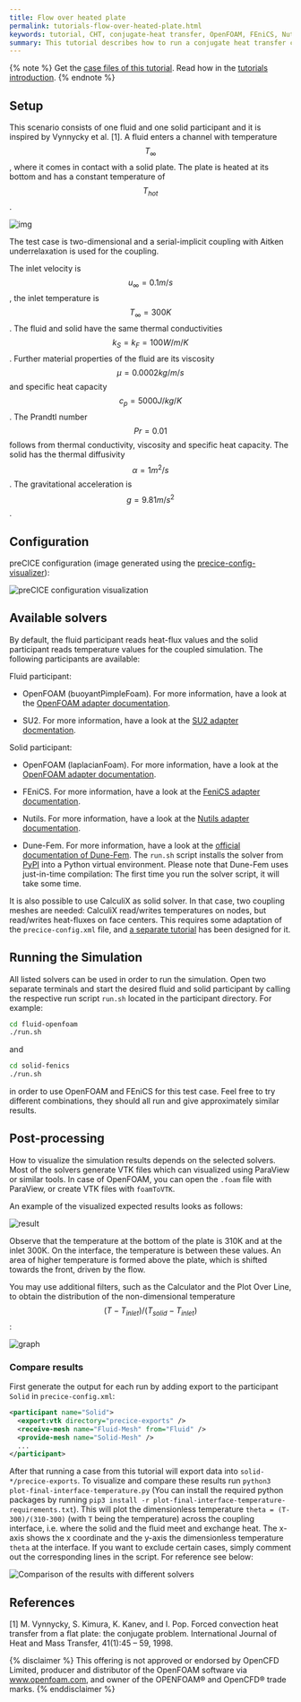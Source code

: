 ```yaml
---
title: Flow over heated plate
permalink: tutorials-flow-over-heated-plate.html
keywords: tutorial, CHT, conjugate-heat transfer, OpenFOAM, FEniCS, Nutils
summary: This tutorial describes how to run a conjugate heat transfer coupled simulation using preCICE and any fluid-solid solver combination of our <a href="adapters-overview.html">officially provided adapter codes</a>.
---
```


{% note %}
Get the [case files of this tutorial](https://github.com/precice/tutorials/tree/master/flow-over-heated-plate). Read how in the [tutorials introduction](https://www.precice.org/tutorials.html).
{% endnote %}

## Setup

This scenario consists of one fluid and one solid participant and it is inspired by Vynnycky et al. [1]. A fluid enters a channel with temperature $$ T_\infty $$, where it comes in contact with a solid plate. The plate is heated at its bottom and has a constant temperature of $$ T_{hot} $$.

![img](images/tutorials-flow-over-heated-plate-example.png)

The test case is two-dimensional and a serial-implicit coupling with Aitken underrelaxation is used for the coupling.

The inlet velocity is $$ u_{\infty} = 0.1 m/s $$, the inlet temperature is $$ T_{\infty} = 300K $$. The fluid and solid have the same thermal conductivities $$ k_S = k_F = 100 W/m/K $$. Further material properties of the fluid are its viscosity $$ \mu = 0.0002 kg/m/s $$ and specific heat capacity $$ c_p = 5000 J/kg/K $$. The Prandtl number $$ Pr = 0.01 $$ follows from thermal conductivity, viscosity and specific heat capacity. The solid has the thermal diffusivity $$ \alpha = 1 m^2/s $$. The gravitational acceleration is $$ g = 9.81 m/s^2 $$.

## Configuration

preCICE configuration (image generated using the [precice-config-visualizer](https://precice.org/tooling-config-visualization.html)):

![preCICE configuration visualization](images/tutorials-flow-over-heated-plate-precice-config.png)

## Available solvers

By default, the fluid participant reads heat-flux values and the solid participant reads temperature values for the coupled simulation. The following participants are available:

Fluid participant:

* OpenFOAM (buoyantPimpleFoam). For more information, have a look at the [OpenFOAM adapter documentation](https://www.precice.org/adapter-openfoam-overview.html).

* SU2. For more information, have a look at the [SU2 adapter docmentation](https://www.precice.org/adapter-su2.html).

Solid participant:

* OpenFOAM (laplacianFoam). For more information, have a look at the [OpenFOAM adapter documentation](https://www.precice.org/adapter-openfoam-overview.html).

* FEniCS. For more information, have a look at the [FeniCS adapter documentation](https://www.precice.org/adapter-fenics.html).

* Nutils. For more information, have a look at the [Nutils adapter documentation](https://precice.org/adapter-nutils.html).

* Dune-Fem. For more information, have a look at the [official documentation of Dune-Fem](https://www.dune-project.org/sphinx/dune-fem/). The `run.sh` script installs the solver from [PyPI](https://pypi.org/project/dune-fem/) into a Python virtual environment. Please note that Dune-Fem uses just-in-time compilation: The first time you run the solver script, it will take some time.

It is also possible to use CalculiX as solid solver. In that case, two coupling meshes are needed: CalculiX read/writes temperatures on nodes, but read/writes heat-fluxes on face centers. This requires some adaptation of the `precice-config.xml` file, and [a separate tutorial](tutorials-flow-over-heated-plate-two-meshes.html) has been designed for it.

## Running the Simulation

All listed solvers can be used in order to run the simulation. Open two separate terminals and start the desired fluid and solid participant by calling the respective run script `run.sh` located in the participant directory. For example:

```bash
cd fluid-openfoam
./run.sh
```

and

```bash
cd solid-fenics
./run.sh
```

in order to use OpenFOAM and FEniCS for this test case. Feel free to try different combinations, they should all run and give approximately similar results.

## Post-processing

How to visualize the simulation results depends on the selected solvers. Most of the solvers generate VTK files which can visualized using ParaView or similar tools.
In case of OpenFOAM, you can open the `.foam` file with ParaView, or create VTK files with `foamToVTK`.

An example of the visualized expected results looks as follows:

![result](images/tutorials-flow-over-heated-plate-result-openfoam.png)

Observe that the temperature at the bottom of the plate is 310K and at the inlet 300K. On the interface, the temperature is between these values. An area of higher temperature is formed above the plate, which is shifted towards the front, driven by the flow.

You may use additional filters, such as the Calculator and the Plot Over Line, to obtain the distribution of the non-dimensional temperature $$ (T-T_{inlet})/(T_{solid}-T_{inlet}) $$:

![graph](images/tutorials-flow-over-heated-plate-graph-result.png)

### Compare results

First generate the output for each run by adding export to the participant `Solid` in `precice-config.xml`:

```xml
<participant name="Solid">
  <export:vtk directory="precice-exports" />
  <receive-mesh name="Fluid-Mesh" from="Fluid" />
  <provide-mesh name="Solid-Mesh" />
  ...
</participant>
```

After that running a case from this tutorial will export data into `solid-*/precice-exports`. To visualize and compare these results run `python3 plot-final-interface-temperature.py` (You can install the required python packages by running `pip3 install -r plot-final-interface-temperature-requirements.txt`). This will plot the dimensionless temperature `theta = (T-300)/(310-300)` (with `T` being the temperature) across the coupling interface, i.e. where the solid and the fluid meet and exchange heat. The x-axis shows the x coordinate and the y-axis the dimensionless temperature `theta` at the interface. If you want to exclude certain cases, simply comment out the corresponding lines in the script. For reference see below:

![Comparison of the results with different solvers](images/tutorials-flow-over-heated-plate-results-comparison.png)

## References

[1]  M. Vynnycky, S. Kimura, K. Kanev, and I. Pop. Forced convection heat transfer from a flat plate: the conjugate problem. International Journal of Heat and Mass Transfer, 41(1):45 – 59, 1998.

{% disclaimer %}
This offering is not approved or endorsed by OpenCFD Limited, producer and distributor of the OpenFOAM software via www.openfoam.com, and owner of the OPENFOAM®  and OpenCFD®  trade marks.
{% enddisclaimer %}
